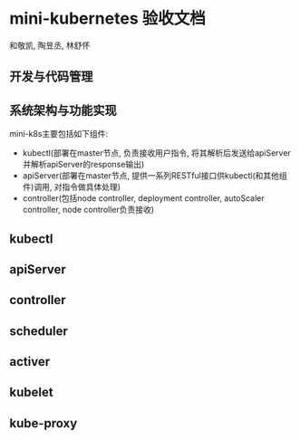 # mini-kubernetes 验收文档
和敬凯, 陶昱丞, 林舒怀

## 开发与代码管理
## 系统架构与功能实现
mini-k8s主要包括如下组件:
 - kubectl(部署在master节点, 负责接收用户指令, 将其解析后发送给apiServer并解析apiServer的response输出)
 - apiServer(部署在master节点, 提供一系列RESTful接口供kubectl(和其他组件)调用, 对指令做具体处理)
 - controller(包括node controller, deployment controller, autoScaler controller, node controller负责接收)

## kubectl
## apiServer
## controller
## scheduler
## activer
## kubelet
## kube-proxy
